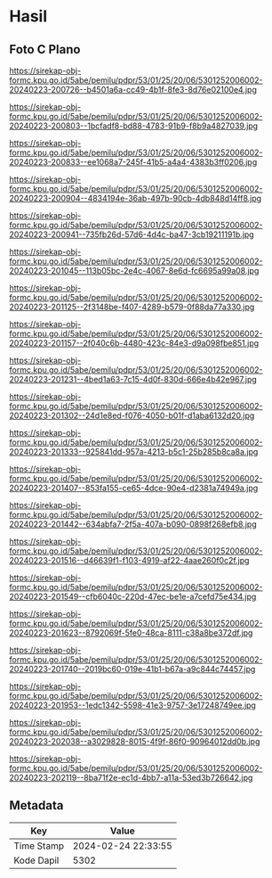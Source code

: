 # Hasil

## Foto C Plano

https://sirekap-obj-formc.kpu.go.id/5abe/pemilu/pdpr/53/01/25/20/06/5301252006002-20240223-200726--b4501a6a-cc49-4b1f-8fe3-8d76e02100e4.jpg

https://sirekap-obj-formc.kpu.go.id/5abe/pemilu/pdpr/53/01/25/20/06/5301252006002-20240223-200803--1bcfadf8-bd88-4783-91b9-f8b9a4827039.jpg

https://sirekap-obj-formc.kpu.go.id/5abe/pemilu/pdpr/53/01/25/20/06/5301252006002-20240223-200833--ee1068a7-245f-41b5-a4a4-4383b3ff0206.jpg

https://sirekap-obj-formc.kpu.go.id/5abe/pemilu/pdpr/53/01/25/20/06/5301252006002-20240223-200904--4834194e-36ab-497b-90cb-4db848d14ff8.jpg

https://sirekap-obj-formc.kpu.go.id/5abe/pemilu/pdpr/53/01/25/20/06/5301252006002-20240223-200941--735fb26d-57d6-4d4c-ba47-3cb19211191b.jpg

https://sirekap-obj-formc.kpu.go.id/5abe/pemilu/pdpr/53/01/25/20/06/5301252006002-20240223-201045--113b05bc-2e4c-4067-8e6d-fc6695a99a08.jpg

https://sirekap-obj-formc.kpu.go.id/5abe/pemilu/pdpr/53/01/25/20/06/5301252006002-20240223-201125--2f3148be-f407-4289-b579-0f88da77a330.jpg

https://sirekap-obj-formc.kpu.go.id/5abe/pemilu/pdpr/53/01/25/20/06/5301252006002-20240223-201157--2f040c6b-4480-423c-84e3-d9a098fbe851.jpg

https://sirekap-obj-formc.kpu.go.id/5abe/pemilu/pdpr/53/01/25/20/06/5301252006002-20240223-201231--4bed1a63-7c15-4d0f-830d-666e4b42e967.jpg

https://sirekap-obj-formc.kpu.go.id/5abe/pemilu/pdpr/53/01/25/20/06/5301252006002-20240223-201302--24d1e8ed-f076-4050-b01f-d1aba6132d20.jpg

https://sirekap-obj-formc.kpu.go.id/5abe/pemilu/pdpr/53/01/25/20/06/5301252006002-20240223-201333--925841dd-957a-4213-b5c1-25b285b8ca8a.jpg

https://sirekap-obj-formc.kpu.go.id/5abe/pemilu/pdpr/53/01/25/20/06/5301252006002-20240223-201407--853fa155-ce65-4dce-90e4-d2381a74949a.jpg

https://sirekap-obj-formc.kpu.go.id/5abe/pemilu/pdpr/53/01/25/20/06/5301252006002-20240223-201442--634abfa7-2f5a-407a-b090-0898f268efb8.jpg

https://sirekap-obj-formc.kpu.go.id/5abe/pemilu/pdpr/53/01/25/20/06/5301252006002-20240223-201516--d46639f1-f103-4919-af22-4aae260f0c2f.jpg

https://sirekap-obj-formc.kpu.go.id/5abe/pemilu/pdpr/53/01/25/20/06/5301252006002-20240223-201549--cfb6040c-220d-47ec-be1e-a7cefd75e434.jpg

https://sirekap-obj-formc.kpu.go.id/5abe/pemilu/pdpr/53/01/25/20/06/5301252006002-20240223-201623--8792069f-5fe0-48ca-8111-c38a8be372df.jpg

https://sirekap-obj-formc.kpu.go.id/5abe/pemilu/pdpr/53/01/25/20/06/5301252006002-20240223-201740--2019bc60-019e-41b1-b67a-a9c844c74457.jpg

https://sirekap-obj-formc.kpu.go.id/5abe/pemilu/pdpr/53/01/25/20/06/5301252006002-20240223-201953--1edc1342-5598-41e3-9757-3e17248749ee.jpg

https://sirekap-obj-formc.kpu.go.id/5abe/pemilu/pdpr/53/01/25/20/06/5301252006002-20240223-202038--a3029828-8015-4f9f-86f0-90964012dd0b.jpg

https://sirekap-obj-formc.kpu.go.id/5abe/pemilu/pdpr/53/01/25/20/06/5301252006002-20240223-202119--8ba71f2e-ec1d-4bb7-a11a-53ed3b726642.jpg


## Metadata

| Key        | Value               |
| ---------- | ------------------- |
| Time Stamp | 2024-02-24 22:33:55 |
| Kode Dapil | 5302                |




